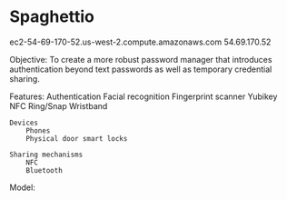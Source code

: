 # Spaghettio
ec2-54-69-170-52.us-west-2.compute.amazonaws.com
54.69.170.52

Objective:
To create a more robust password manager that introduces authentication beyond text passwords as well as temporary credential sharing.

Features:
	Authentication
		Facial recognition
		Fingerprint scanner
		Yubikey
		NFC Ring/Snap Wristband

	Devices
		Phones
		Physical door smart locks
	
	Sharing mechanisms
		NFC
		Bluetooth

Model:
	
